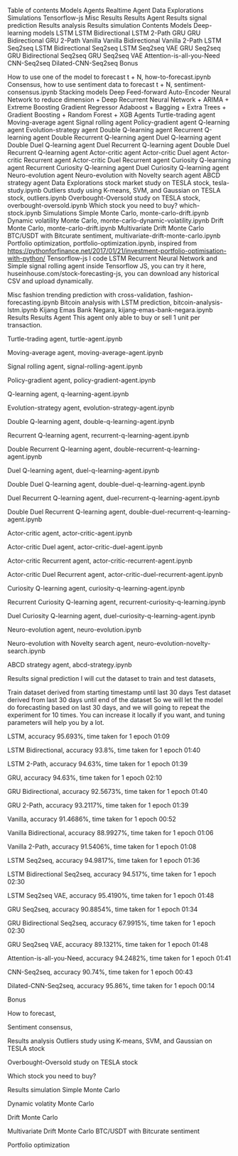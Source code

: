 Table of contents
Models
Agents
Realtime Agent
Data Explorations
Simulations
Tensorflow-js
Misc
Results
Results Agent
Results signal prediction
Results analysis
Results simulation
Contents
Models
Deep-learning models
LSTM
LSTM Bidirectional
LSTM 2-Path
GRU
GRU Bidirectional
GRU 2-Path
Vanilla
Vanilla Bidirectional
Vanilla 2-Path
LSTM Seq2seq
LSTM Bidirectional Seq2seq
LSTM Seq2seq VAE
GRU Seq2seq
GRU Bidirectional Seq2seq
GRU Seq2seq VAE
Attention-is-all-you-Need
CNN-Seq2seq
Dilated-CNN-Seq2seq
Bonus

How to use one of the model to forecast t + N, how-to-forecast.ipynb
Consensus, how to use sentiment data to forecast t + N, sentiment-consensus.ipynb
Stacking models
Deep Feed-forward Auto-Encoder Neural Network to reduce dimension + Deep Recurrent Neural Network + ARIMA + Extreme Boosting Gradient Regressor
Adaboost + Bagging + Extra Trees + Gradient Boosting + Random Forest + XGB
Agents
Turtle-trading agent
Moving-average agent
Signal rolling agent
Policy-gradient agent
Q-learning agent
Evolution-strategy agent
Double Q-learning agent
Recurrent Q-learning agent
Double Recurrent Q-learning agent
Duel Q-learning agent
Double Duel Q-learning agent
Duel Recurrent Q-learning agent
Double Duel Recurrent Q-learning agent
Actor-critic agent
Actor-critic Duel agent
Actor-critic Recurrent agent
Actor-critic Duel Recurrent agent
Curiosity Q-learning agent
Recurrent Curiosity Q-learning agent
Duel Curiosity Q-learning agent
Neuro-evolution agent
Neuro-evolution with Novelty search agent
ABCD strategy agent
Data Explorations
stock market study on TESLA stock, tesla-study.ipynb
Outliers study using K-means, SVM, and Gaussian on TESLA stock, outliers.ipynb
Overbought-Oversold study on TESLA stock, overbought-oversold.ipynb
Which stock you need to buy? which-stock.ipynb
Simulations
Simple Monte Carlo, monte-carlo-drift.ipynb
Dynamic volatility Monte Carlo, monte-carlo-dynamic-volatility.ipynb
Drift Monte Carlo, monte-carlo-drift.ipynb
Multivariate Drift Monte Carlo BTC/USDT with Bitcurate sentiment, multivariate-drift-monte-carlo.ipynb
Portfolio optimization, portfolio-optimization.ipynb, inspired from https://pythonforfinance.net/2017/01/21/investment-portfolio-optimisation-with-python/
Tensorflow-js
I code LSTM Recurrent Neural Network and Simple signal rolling agent inside Tensorflow JS, you can try it here, huseinhouse.com/stock-forecasting-js, you can download any historical CSV and upload dynamically.

Misc
fashion trending prediction with cross-validation, fashion-forecasting.ipynb
Bitcoin analysis with LSTM prediction, bitcoin-analysis-lstm.ipynb
Kijang Emas Bank Negara, kijang-emas-bank-negara.ipynb
Results
Results Agent
This agent only able to buy or sell 1 unit per transaction.

Turtle-trading agent, turtle-agent.ipynb


Moving-average agent, moving-average-agent.ipynb


Signal rolling agent, signal-rolling-agent.ipynb


Policy-gradient agent, policy-gradient-agent.ipynb


Q-learning agent, q-learning-agent.ipynb


Evolution-strategy agent, evolution-strategy-agent.ipynb


Double Q-learning agent, double-q-learning-agent.ipynb


Recurrent Q-learning agent, recurrent-q-learning-agent.ipynb


Double Recurrent Q-learning agent, double-recurrent-q-learning-agent.ipynb


Duel Q-learning agent, duel-q-learning-agent.ipynb


Double Duel Q-learning agent, double-duel-q-learning-agent.ipynb


Duel Recurrent Q-learning agent, duel-recurrent-q-learning-agent.ipynb


Double Duel Recurrent Q-learning agent, double-duel-recurrent-q-learning-agent.ipynb


Actor-critic agent, actor-critic-agent.ipynb


Actor-critic Duel agent, actor-critic-duel-agent.ipynb


Actor-critic Recurrent agent, actor-critic-recurrent-agent.ipynb


Actor-critic Duel Recurrent agent, actor-critic-duel-recurrent-agent.ipynb


Curiosity Q-learning agent, curiosity-q-learning-agent.ipynb


Recurrent Curiosity Q-learning agent, recurrent-curiosity-q-learning.ipynb


Duel Curiosity Q-learning agent, duel-curiosity-q-learning-agent.ipynb


Neuro-evolution agent, neuro-evolution.ipynb


Neuro-evolution with Novelty search agent, neuro-evolution-novelty-search.ipynb


ABCD strategy agent, abcd-strategy.ipynb


Results signal prediction
I will cut the dataset to train and test datasets,

Train dataset derived from starting timestamp until last 30 days
Test dataset derived from last 30 days until end of the dataset
So we will let the model do forecasting based on last 30 days, and we will going to repeat the experiment for 10 times. You can increase it locally if you want, and tuning parameters will help you by a lot.

LSTM, accuracy 95.693%, time taken for 1 epoch 01:09


LSTM Bidirectional, accuracy 93.8%, time taken for 1 epoch 01:40


LSTM 2-Path, accuracy 94.63%, time taken for 1 epoch 01:39


GRU, accuracy 94.63%, time taken for 1 epoch 02:10


GRU Bidirectional, accuracy 92.5673%, time taken for 1 epoch 01:40


GRU 2-Path, accuracy 93.2117%, time taken for 1 epoch 01:39


Vanilla, accuracy 91.4686%, time taken for 1 epoch 00:52


Vanilla Bidirectional, accuracy 88.9927%, time taken for 1 epoch 01:06


Vanilla 2-Path, accuracy 91.5406%, time taken for 1 epoch 01:08


LSTM Seq2seq, accuracy 94.9817%, time taken for 1 epoch 01:36


LSTM Bidirectional Seq2seq, accuracy 94.517%, time taken for 1 epoch 02:30


LSTM Seq2seq VAE, accuracy 95.4190%, time taken for 1 epoch 01:48


GRU Seq2seq, accuracy 90.8854%, time taken for 1 epoch 01:34


GRU Bidirectional Seq2seq, accuracy 67.9915%, time taken for 1 epoch 02:30


GRU Seq2seq VAE, accuracy 89.1321%, time taken for 1 epoch 01:48


Attention-is-all-you-Need, accuracy 94.2482%, time taken for 1 epoch 01:41


CNN-Seq2seq, accuracy 90.74%, time taken for 1 epoch 00:43


Dilated-CNN-Seq2seq, accuracy 95.86%, time taken for 1 epoch 00:14


Bonus

How to forecast,


Sentiment consensus,


Results analysis
Outliers study using K-means, SVM, and Gaussian on TESLA stock


Overbought-Oversold study on TESLA stock


Which stock you need to buy?


Results simulation
Simple Monte Carlo


Dynamic volatity Monte Carlo


Drift Monte Carlo


Multivariate Drift Monte Carlo BTC/USDT with Bitcurate sentiment


Portfolio optimization
